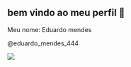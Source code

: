 ## bem vindo ao meu perfil 🥇

Meu nome: Eduardo mendes

@eduardo_mendes_444

 ![](https://media1.tenor.com/m/U3fW57UIpbUAAAAC/dembele-ousmane.gif)

